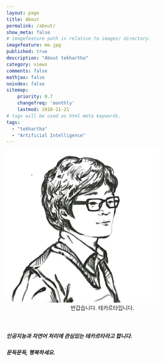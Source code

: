 ```yaml
---
layout: page
title: About
permalink: /about/
show_meta: false
# imagefeature path is relative to images/ directory.
imagefeature: me.jpg
published: true
description: "About tekhartha"
category: views
comments: false
mathjax: false
noindex: false
sitemap:
    priority: 0.7
    changefreq: 'monthly'
    lastmod: 2018-11-21
# tags will be used as html meta keywords.    
tags:
  - "tekhartha"
  - "Artificial Intelligence"
---
```




<img src = "https://raw.githubusercontent.com/dha8102/dha8102.github.io/master/images/me.jpg">



<center>
반갑습니다. 테카르타입니다.
</center>




<br>

<br>








##### 인공지능과 자연어 처리에 관심있는 테카르타라고 합니다.

##### 문득문득, 행복하세요.

